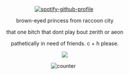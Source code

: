 <div align="center">
  
 [![spotify-github-profile](https://spotify-github-profile.kittinanx.com/api/view?uid=hgkzgh0ufui33p9xwh91jrf7x&cover_image=true&theme=novatorem&show_offline=false&background_color=121212&interchange=false&bar_color=c7f7a3&bar_color_cover=false)](https://github.com/kittinan/spotify-github-profile)‎‎ ‎

 brown-eyed princess from raccoon city
 
 that one bitch that dont play bout zerith or aeon 

 pathetically in need of friends. c + h please.

![](https://64.media.tumblr.com/18c7a1721aa26f780efb7c8b345299f2/72d3d156ab068613-b2/s1280x1920/5d40275395d2d0b44f5e0ed0088c366d6127d1ee.pnj)

‎![counter](https://komarev.com/ghpvc/?username=untildawns&label=ੈ✩‧₊˚&color=c7f7a3&style=plastic") 
‎ 
 ‎



